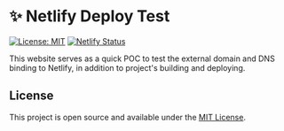 # ✨ Netlify Deploy Test

[![License: MIT](https://img.shields.io/badge/License-MIT-blue.svg)](https://opensource.org/licenses/MIT) [![Netlify Status](https://api.netlify.com/api/v1/badges/966310a3-63ac-41d8-858b-e6380ba4dff0/deploy-status)](https://app.netlify.com/sites/manoloramos-test/deploys)

This website serves as a quick POC to test the external domain and DNS binding to Netlify, in addition to project's building and deploying.

## License

This project is open source and available under the [MIT License](LICENSE).